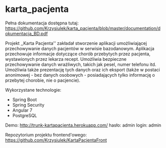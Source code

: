 # karta_pacjenta


Pełna dokumentacja dostępna tutaj:
https://github.com/Krzysiulek/karta_pacjenta/blob/master/documentation/dokumentacja_BD.pdf


Projekt ,,Karta Pacjenta'' zakładał stworzenie aplikacji umożliwiającej przechowywanie danych pacjentów w serwisie bazodanowym. Aplikacja przechowuje informacje dotyczące chorób przebytych przez pacjenta, wystawionych przez lekarza recept. Umożliwia bezpieczne przechowywanie danych wrażliwych, takich jak pesel, numer telefonu itd. Umożliwia także prezentację tych danych oraz ich eksport (także w postaci anonimowej - bez danych osobowych - posiadających tylko informację o przebytej chorobie, nie o pacjencie).

Wykorzystane technologie:
- Spring Boot
- Spring Security
- Angular 7
- PostgreSQL

Demo:
http://trunk-kartapacjenta.herokuapp.com/
hasło: admin
login: admin

Repozytorium projektu frontend'owego:
https://github.com/Krzysiulek/KartaPacjentaFront
